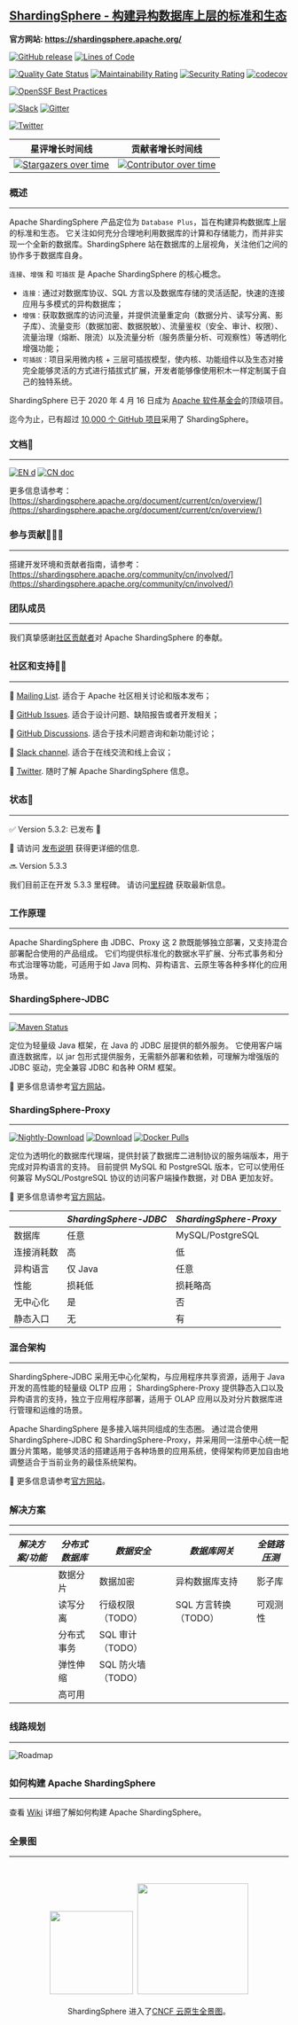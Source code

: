 ## [ShardingSphere - 构建异构数据库上层的标准和生态](https://shardingsphere.apache.org/index_zh.html)

**官方网站: https://shardingsphere.apache.org/**

[![GitHub release](https://img.shields.io/github/release/apache/shardingsphere.svg)](https://github.com/apache/shardingsphere/releases)
[![Lines of Code](https://sonarcloud.io/api/project_badges/measure?project=apache_shardingsphere&metric=ncloc)](https://sonarcloud.io/summary/new_code?id=apache_shardingsphere)

[![Quality Gate Status](https://sonarcloud.io/api/project_badges/measure?project=apache_shardingsphere&metric=alert_status)](https://sonarcloud.io/summary/new_code?id=apache_shardingsphere)
[![Maintainability Rating](https://sonarcloud.io/api/project_badges/measure?project=apache_shardingsphere&metric=sqale_rating)](https://sonarcloud.io/summary/new_code?id=apache_shardingsphere)
[![Security Rating](https://sonarcloud.io/api/project_badges/measure?project=apache_shardingsphere&metric=security_rating)](https://sonarcloud.io/summary/new_code?id=apache_shardingsphere)
[![codecov](https://codecov.io/gh/apache/shardingsphere/branch/master/graph/badge.svg)](https://codecov.io/gh/apache/shardingsphere)

[![OpenSSF Best Practices](https://bestpractices.coreinfrastructure.org/projects/5394/badge)](https://bestpractices.coreinfrastructure.org/projects/5394)

[![Slack](https://img.shields.io/badge/%20Slack-ShardingSphere%20Channel-blueviolet)](https://join.slack.com/t/apacheshardingsphere/shared_invite/zt-sbdde7ie-SjDqo9~I4rYcR18bq0SYTg)
[![Gitter](https://badges.gitter.im/shardingsphere/shardingsphere.svg)](https://gitter.im/shardingsphere/Lobby)

[![Twitter](https://img.shields.io/twitter/url/https/twitter.com/ShardingSphere.svg?style=social&label=Follow%20%40ShardingSphere)](https://twitter.com/ShardingSphere)

|                                                      **星评增长时间线**                                                      |                                                                                                                   **贡献者增长时间线**                                                                                                                   |
|:---------------------------------------------------------------------------------------------------------------------:|:------------------------------------------------------------------------------------------------------------------------------------------------------------------------------------------------------------------------------------------------:|
| [![Stargazers over time](https://starchart.cc/apache/shardingsphere.svg)](https://starchart.cc/apache/shardingsphere) | [![Contributor over time](https://contributor-graph-api.apiseven.com/contributors-svg?chart=contributorOverTime&repo=apache/shardingsphere)](https://www.apiseven.com/en/contributor-graph?chart=contributorOverTime&repo=apache/shardingsphere) |

### 概述

<hr>

Apache ShardingSphere 产品定位为 `Database Plus`，旨在构建异构数据库上层的标准和生态。
它关注如何充分合理地利用数据库的计算和存储能力，而并非实现一个全新的数据库。ShardingSphere 站在数据库的上层视角，关注他们之间的协作多于数据库自身。

`连接`、`增强` 和 `可插拔` 是 Apache ShardingSphere 的核心概念。

- `连接：`通过对数据库协议、SQL 方言以及数据库存储的灵活适配，快速的连接应用与多模式的异构数据库；
- `增强：`获取数据库的访问流量，并提供流量重定向（数据分片、读写分离、影子库）、流量变形（数据加密、数据脱敏）、流量鉴权（安全、审计、权限）、流量治理（熔断、限流）以及流量分析（服务质量分析、可观察性）等透明化增强功能；
- `可插拔：`项目采用微内核 + 三层可插拔模型，使内核、功能组件以及生态对接完全能够灵活的方式进行插拔式扩展，开发者能够像使用积木一样定制属于自己的独特系统。

ShardingSphere 已于 2020 年 4 月 16 日成为 [Apache 软件基金会](https://apache.org/index.html#projects-list)的顶级项目。

迄今为止，已有超过 [10,000 个 GitHub 项目](https://github.com/search?l=Maven+POM&q=shardingsphere+language%3A%22Maven+POM%22&type=Code)采用了 ShardingSphere。

### 文档📜

<hr>

[![EN d](https://img.shields.io/badge/document-English-blue.svg)](https://shardingsphere.apache.org/document/current/en/overview/)
[![CN doc](https://img.shields.io/badge/文档-中文版-blue.svg)](https://shardingsphere.apache.org/document/current/cn/overview/)

更多信息请参考：[https://shardingsphere.apache.org/document/current/cn/overview/](https://shardingsphere.apache.org/document/current/cn/overview/)

### 参与贡献🚀🧑‍💻

<hr>

搭建开发环境和贡献者指南，请参考：[https://shardingsphere.apache.org/community/cn/involved/](https://shardingsphere.apache.org/community/cn/involved/)

### 团队成员

<hr>

我们真挚感谢[社区贡献者](https://shardingsphere.apache.org/community/cn/team)对 Apache ShardingSphere 的奉献。

##

### 社区和支持💝🖤

<hr>

:link: [Mailing List](https://shardingsphere.apache.org/community/cn/involved/subscribe/). 适合于 Apache 社区相关讨论和版本发布；

:link: [GitHub Issues](https://github.com/apache/shardingsphere/issues). 适合于设计问题、缺陷报告或者开发相关；

:link: [GitHub Discussions](https://github.com/apache/shardingsphere/discussions). 适合于技术问题咨询和新功能讨论；

:link: [Slack channel](https://join.slack.com/t/apacheshardingsphere/shared_invite/zt-sbdde7ie-SjDqo9~I4rYcR18bq0SYTg). 适合于在线交流和线上会议；

:link: [Twitter](https://twitter.com/ShardingSphere). 随时了解 Apache ShardingSphere 信息。

##

### 状态👀

<hr>

:white_check_mark: Version 5.3.2: 已发布 :tada:

🔗 请访问 [发布说明](https://github.com/apache/shardingsphere/blob/master/RELEASE-NOTES.md) 获得更详细的信息.

:soon: Version 5.3.3

我们目前正在开发 5.3.3 里程碑。
请访问[里程碑](https://github.com/apache/shardingsphere/milestones) 获取最新信息。

##

### 工作原理

<hr>

Apache ShardingSphere 由 JDBC、Proxy 这 2 款既能够独立部署，又支持混合部署配合使用的产品组成。
它们均提供标准化的数据水平扩展、分布式事务和分布式治理等功能，可适用于如 Java 同构、异构语言、云原生等各种多样化的应用场景。

### ShardingSphere-JDBC

<hr>

[![Maven Status](https://img.shields.io/maven-central/v/org.apache.shardingsphere/shardingsphere-jdbc.svg?color=green)](https://mvnrepository.com/artifact/org.apache.shardingsphere/shardingsphere-jdbc)

定位为轻量级 Java 框架，在 Java 的 JDBC 层提供的额外服务。
它使用客户端直连数据库，以 jar 包形式提供服务，无需额外部署和依赖，可理解为增强版的 JDBC 驱动，完全兼容 JDBC 和各种 ORM 框架。

:link: 更多信息请参考[官方网站](https://shardingsphere.apache.org/document/current/cn/overview/#shardingsphere-jdbc)。

### ShardingSphere-Proxy

<hr>

[![Nightly-Download](https://img.shields.io/static/v1?label=nightly-builds&message=download&color=orange)](https://nightlies.apache.org/shardingsphere/)
[![Download](https://img.shields.io/badge/release-download-orange.svg)](https://www.apache.org/dyn/closer.lua/shardingsphere/5.3.1/apache-shardingsphere-5.3.1-shardingsphere-proxy-bin.tar.gz)
[![Docker Pulls](https://img.shields.io/docker/pulls/apache/shardingsphere-proxy.svg)](https://store.docker.com/community/images/apache/shardingsphere-proxy)

定位为透明化的数据库代理端，提供封装了数据库二进制协议的服务端版本，用于完成对异构语言的支持。
目前提供 MySQL 和 PostgreSQL 版本，它可以使用任何兼容 MySQL/PostgreSQL 协议的访问客户端操作数据，对 DBA 更加友好。

:link: 更多信息请参考[官方网站](https://shardingsphere.apache.org/document/current/en/overview/#shardingsphere-proxy)。

|       | *ShardingSphere-JDBC* | *ShardingSphere-Proxy* |
|-------|-----------------------|------------------------|
| 数据库   | 任意                    | MySQL/PostgreSQL       |
| 连接消耗数 | 高                     | 低                      |
| 异构语言  | 仅 Java                | 任意                     |
| 性能    | 损耗低                   | 损耗略高                   |
| 无中心化  | 是                     | 否                      |
| 静态入口  | 无                     | 有                      |

### 混合架构

<hr>

ShardingSphere-JDBC 采用无中心化架构，与应用程序共享资源，适用于 Java 开发的高性能的轻量级 OLTP 应用；
ShardingSphere-Proxy 提供静态入口以及异构语言的支持，独立于应用程序部署，适用于 OLAP 应用以及对分片数据库进行管理和运维的场景。

Apache ShardingSphere 是多接入端共同组成的生态圈。
通过混合使用 ShardingSphere-JDBC 和 ShardingSphere-Proxy，并采用同一注册中心统一配置分片策略，能够灵活的搭建适用于各种场景的应用系统，使得架构师更加自由地调整适合于当前业务的最佳系统架构。

:link: 更多信息请参考[官方网站](https://shardingsphere.apache.org/document/current/en/overview/#hybrid-architecture)。

##

### 解决方案

<hr>

| *解决方案/功能* | *分布式数据库* | *数据安全*        | *数据库网关*        | *全链路压测* |
|-----------|----------|---------------|----------------|---------|
|           | 数据分片     | 数据加密          | 异构数据库支持        | 影子库     |
|           | 读写分离     | 行级权限（TODO）    | SQL 方言转换（TODO） | 可观测性    |
|           | 分布式事务    | SQL 审计（TODO）  |                |         |
|           | 弹性伸缩     | SQL 防火墙（TODO） |                |         |
|           | 高可用      |               |                |         |

##

### 线路规划

<hr>

![Roadmap](https://shardingsphere.apache.org/document/current/img/roadmap_cn.png)

##

### 如何构建 Apache ShardingSphere

<hr>

查看 [Wiki](https://github.com/apache/shardingsphere/wiki) 详细了解如何构建 Apache ShardingSphere。

##

### 全景图

<hr>

<p align="center">
<br/><br/>
<img src="https://landscape.cncf.io/images/left-logo.svg" width="150"/>&nbsp;&nbsp;<img src="https://landscape.cncf.io/images/right-logo.svg" width="200"/>
<br/><br/>
ShardingSphere 进入了<a href="https://landscape.cncf.io/?category=app-definition-and-development&grouping=category">CNCF 云原生全景图</a>。
</p>

##

